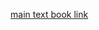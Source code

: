 [main text book link](https://drive.google.com/file/d/1tQdopBs_HDSbnYrWlSmJF8HSjNpZV_0y/view?usp=sharing)
